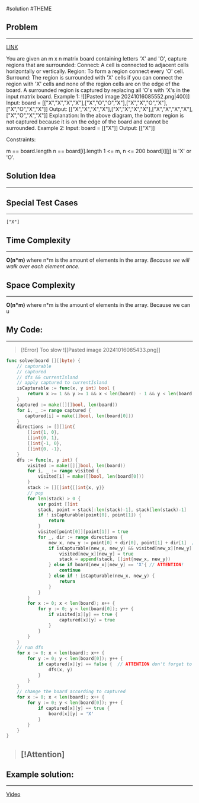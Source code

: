 #solution 
#THEME
## Problem
___
[LINK](https://leetcode.com/problems/surrounded-regions/description/)

You are given an m x n matrix board containing letters 'X' and 'O', capture regions that are surrounded:
Connect: A cell is connected to adjacent cells horizontally or vertically.
Region: To form a region connect every 'O' cell.
Surround: The region is surrounded with 'X' cells if you can connect the region with 'X' cells and none of the region cells are on the edge of the board.
A surrounded region is captured by replacing all 'O's with 'X's in the input matrix board.
Example 1:
![[Pasted image 20241016085552.png|400]]
Input: board = [["X","X","X","X"],["X","O","O","X"],["X","X","O","X"],["X","O","X","X"]]
Output: [["X","X","X","X"],["X","X","X","X"],["X","X","X","X"],["X","O","X","X"]]
Explanation:
In the above diagram, the bottom region is not captured because it is on the edge of the board and cannot be surrounded.
Example 2:
Input: board = [["X"]]
Output: [["X"]]

 

Constraints:

m == board.length
n == board[i].length
1 <= m, n <= 200
board[i][j] is 'X' or 'O'.
## Solution Idea
___


## Special Test Cases
___
```
["X"]

```

## Time Complexity
___
**O(n\*m)** where n\*m is the amount of elements in the array. 
_Because we will walk over each element once._

## Space Complexity
___
**O(n\*m)** where n\*m is the amount of elements in the array. 
Because we can u

## My Code:
___
>[!Error] Too slow
![[Pasted image 20241016085433.png]]

```go
func solve(board [][]byte) {
    // capturable
    // captured
    // dfs && currentIsland
    // apply captured to currentIsland
    isCapturable := func(x, y int) bool {
        return x >= 1 && y >= 1 && x < len(board) - 1 && y < len(board[0]) - 1 && board[x][y] == 'O'
    }
    captured := make([][]bool, len(board))
    for i, _ := range captured {
       captured[i] = make([]bool, len(board[0]))
    }
    directions := [][]int{
        []int{1, 0},
        []int{0, 1},
        []int{-1, 0},
        []int{0, -1},
    }
    dfs := func(x, y int) {
        visited := make([][]bool, len(board))
        for i, _ := range visited {
            visited[i] = make([]bool, len(board[0]))
        }
        stack := [][]int{[]int{x, y}}
        // pop
        for len(stack) > 0 {
            var point []int
            stack, point = stack[:len(stack)-1], stack[len(stack)-1]
            if ! isCapturable(point[0], point[1]) {
                return
            }
            visited[point[0]][point[1]] = true
            for _, dir := range directions {
                new_x, new_y := point[0] + dir[0], point[1] + dir[1]  // ATTENTION I was adding to x and y always.
                if isCapturable(new_x, new_y) && visited[new_x][new_y] == false {
                    visited[new_x][new_y] = true
                    stack = append(stack, []int{new_x, new_y})
                } else if board[new_x][new_y] == 'X'{ // ATTENTION!
                    continue
                } else if ! isCapturable(new_x, new_y) {
                    return
                }
            }
        }
        for x := 0; x < len(board); x++ {
            for y := 0; y < len(board[0]); y++ {
                if visited[x][y] == true {
                    captured[x][y] = true
                }
            }
        }
    }
    // run dfs
    for x := 0; x < len(board); x++ {
        for y := 0; y < len(board[0]); y++ {
            if captured[x][y] == false {  // ATTENTION don't forget to check if the point was already visited.
                dfs(x, y)
            }
        }
    }
    // change the board according to captured
    for x := 0; x < len(board); x++ {
        for y := 0; y < len(board[0]); y++ {
            if captured[x][y] == true {
                board[x][y] = 'X'
            }
        }
    }
}

```

> [!Attention]
> - 


## Example solution:
___
[Video](VIDEO_LINK)

```go


```
